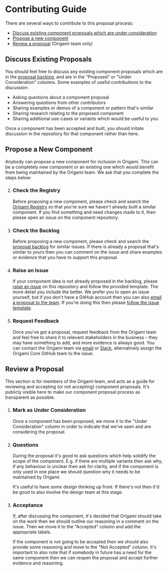 
# Contributing Guide

There are several ways to contribute to this proposal process:

  - [Discuss existing component proposals which are under consideration](#discuss-existing-proposals)
  - [Propose a new component](#propose-a-new-component)
  - [Review a proposal](#review-a-proposal) (Origami team only)


## Discuss Existing Proposals

You should feel free to discuss any existing component proposals which are in the [proposal backlog], and are in the "Proposed" or "Under Consideration" columns. Some examples of useful contributions to the discussion:

  - Asking questions about a component proposal
  - Answering questions from other contributors
  - Sharing examples or demos of a component or pattern that's similar
  - Sharing research relating to the proposed component
  - Sharing additional use-cases or variants which would be useful to you

Once a component has been accepted and built, you should initate discussion in the repository for that component rather than here.


## Propose a New Component

Anybody can propose a new component for inclusion in Origami. This can be a completely new component or an existing one which would benefit from being maintained by the Origami team. We ask that you complete the steps below:

  2. ### Check the Registry

     Before proposing a new component, please check and search the [Origami Registry] so that you're sure we haven't already built a similar component. If you find something and need changes made to it, then please open an issue on the component repository.

  2. ### Check the Backlog

     Before proposing a new component, please check and search the [proposal backlog] for similar issues. If there is already a proposal that's similar to yours then you can comment on the issue and share examples or evidence that you have to support this proposal.

  3. ### Raise an Issue

     If your component idea is not already proposed in the backlog, please [raise an issue] on this repository and follow the provided template. The more detail you include the better. We prefer you to open an issue yourself, but if you don't have a GitHub account then you can also [email a proposal to the team](mailto:origami.support@ft.com?subject=Component%20Proposal). If you're doing this then please [follow the issue template][issue template].

  4. ### Request Feedback

     Once you've got a proposal, request feedback from the Origami team and feel free to share it to relevant stakeholders in the business – they may have something to add, and more evidence is always good. You can contact the Origami team via [email](mailto:origami.support@ft.com?subject=Component%20Proposal) or [Slack], alternatively assign the Origami Core GitHub team to the issue.


## Review a Proposal

This section is for members of the Origami team, and acts as a guide for reviewing and accepting (or not accepting) component proposals. It's publicly visible here to make our component proposal process as transparent as possible.

  1. ### Mark as Under Consideration

     Once a component has been proposed, we move it to the "Under Consideration" column in order to indicate that we've seen and are considering the proposal.

  2. ### Questions

     During the proposal it's good to ask questions which help solidify the scope of the component. E.g. if there are multiple variants then ask why, if any behaviour is unclear then ask for clarity, and if the component is only used in one place we should question why it needs to be maintained by Origami.

     It's useful to have _some_ design thinking up front. If there's not then it'd be good to also involve the design team at this stage.

  3. ### Acceptance

     If, after discussing the component, it's decided that Origami should take on the work then we should outline our reasoning in a comment on the issue. Then we move it to the "Accepted" column and add the appropriate labels.

	 If the component is not going to be accepted then we should also provide some reasoning and move to the "Not Accepted" column. It's important to also note that if somebody in future has a need for the same component then we can reopen the proposal and accept further evidence and reasoning.


[issue template]: https://github.com/Financial-Times/origami-proposals/blob/master/.github/ISSUE_TEMPLATE.md
[origami registry]: https://registry.origami.ft.com/
[proposal backlog]: https://github.com/Financial-Times/origami-proposals/projects/1
[raise an issue]: https://github.com/Financial-Times/origami-proposals/issues/new
[slack]: https://financialtimes.slack.com/messages/ft-origami
